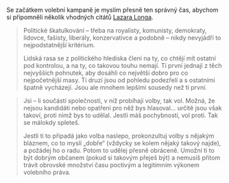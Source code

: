 <!-- dcterms:identifier = riderweblog#225 -->
<!-- dcterms:title = Volební citáty Lazara Longa -->
<!-- dcterms:abstract = Se začátkem volební kampaně je myslím přesně ten správný čas, abychom si připomněli několik vhodných citátů Lazara Longa. -->
<!-- np9:categoryId = 2 -->
<!-- x4w:category = Lidé a jiná zvěř -->
<!-- np9:authorId = 1 -->
<!-- np9:authorEmail = michal.valasek@altairis.cz -->
<!-- dcterms:creator = Michal Altair Valášek -->
<!-- dcterms:created = 2006-03-19T10:24:28.49+01:00 -->
<!-- dcterms:dateAccepted = 2006-03-19T10:24:28.49+01:00 -->

Se začátkem volební kampaně je myslím přesně ten správný čas, abychom si připomněli několik vhodných citátů [Lazara Longa](http://en.wikipedia.org/wiki/Lazarus_Long "Lazarus Long na Wikipedii").

> Politické škatulkování – třeba na royalisty, komunisty, demokraty, lidovce, fašisty, liberály, konzervativce a podobně – nikdy nevyjádří to nejpodstatnější kritérium.
> 
> Lidská rasa se z politického hlediska člení na ty, co chtějí mít ostatní pod kontrolou, a na ty, co takovou touhu nemají. Ti první jednají z těch nejvyšších pohnutek, aby dosáhli co největší dobro pro co nejpočetnější masy. Ti druzí jsou od pohledu podezřelí a s ostatními špatně vycházejí. Jsou ale mnohem lepšími sousedy než ti první.

> Jsi – li součástí společnosti, v níž probíhají volby, tak vol. Možná, že nejsou kandidáti nebo opatření pro něž bys hlasoval… určitě jsou však takoví, proti nimž bys to udělal. Jestli máš pochybnosti, vol proti. Tak se málokdy spleteš.
> 
> Jestli ti to připadá jako volba naslepo, prokonzultuj volby s nějakým bláznem, co to myslí „dobře“ (vždycky se kolem nějaký takový najde), a požádej ho o radu. Potom to udělej přesně obráceně. Umožní ti to být dobrým občanem (pokud si takovým přeješ být) a nemusíš přitom trávit obrovské množství času poctivým a legitimním výkonem volebního práva.